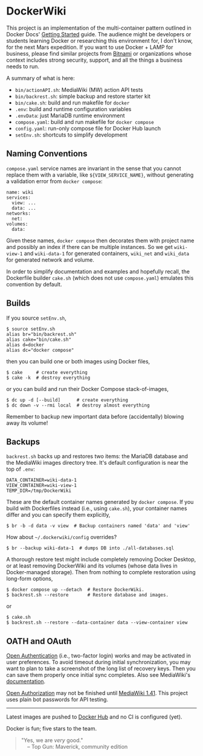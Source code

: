 # DockerWiki

This project is an implementation of the multi-container pattern outlined
in Docker Docs'
[Getting Started](https://docs.docker.com/get-started/07_multi_container/)
guide.
The audience might be developers or students learning Docker or researching
this environment for, I don't know, for the next Mars expedition.
If you want to use Docker + LAMP for business, please find similar projects
from [Bitnami](https://hub.docker.com/r/bitnami/mediawiki) or organizations
whose context includes strong security, support, and all the things a
business needs to run.

A summary of what is here:

- `bin/actionAPI.sh`: MediaWiki (MW) action API tests
- `bin/backrest.sh`: simple backup and restore starter kit
- `bin/cake.sh`: build and run makefile for `docker`
- `.env`: build and runtime configuration variables
- `.envData`: just MariaDB runtime environment
- `compose.yaml`: build and run makefile for `docker compose`
- `config.yaml`: run-only compose file for Docker Hub launch
- `setEnv.sh`: shortcuts to simplify development

## Naming Conventions

`compose.yaml` service names are invariant in the sense that you cannot
replace them with a variable, like `${VIEW_SERVICE_NAME}`, without generating
a validation error from `docker compose`:
```
name: wiki
services:
  view: ...
  data: ...
networks:
  net:
volumes:
  data:
```
Given these names, `docker compose` then decorates them with project name
and possibly an index if there can be multiple instances. So we get
`wiki-view-1` and `wiki-data-1` for generated containers, `wiki_net` and
`wiki_data` for generated network and volume.

In order to simplify documentation and examples and hopefully recall, the
Dockerfile builder `cake.sh` (which does not use `compose.yaml`) emulates
this convention by default.

## Builds

If you source `setEnv.sh`,
```
$ source setEnv.sh
alias br="bin/backrest.sh"
alias cake="bin/cake.sh"
alias d=docker
alias dc="docker compose"
```
then you can build one or both images using Docker files,
```
$ cake     # create everything
$ cake -k  # destroy everything
```
or you can build and run their Docker Compose stack-of-images,
```
$ dc up -d [--build]      # create everything
$ dc down -v --rmi local  # destroy almost everything
```
Remember to backup new important data before (accidentally) blowing away its volume!

## Backups

`backrest.sh` backs up and restores two items: the MariaDB database and the MediaWiki images directory tree. It's default configuration is near the top of `.env`:
```
DATA_CONTAINER=wiki-data-1
VIEW_CONTAINER=wiki-view-1
TEMP_DIR=/tmp/DockerWiki
```
These are the default container names generated by `docker compose`. If you build with Dockerfiles instead (i.e., using `cake.sh`), your container names differ and you can specify them explicitly,
```
$ br -b -d data -v view  # Backup containers named 'data' and 'view'
```
How about `~/.dockerwiki/config` overrides?
```
$ br --backup wiki-data-1  # dumps DB into ./all-databases.sql
```
A thorough restore test might include completely removing Docker Desktop,
or at least removing DockerWiki and its volumes (whose data lives in
Docker-managed storage). Then from nothing to complete restoration
using long-form options,
```
$ docker compose up --detach  # Restore DockerWiki.
$ backrest.sh --restore       # Restore database and images.
```
or
```
$ cake.sh
$ backrest.sh --restore --data-container data --view-container view
```

## OATH and OAuth

[Open Authentication](https://en.wikipedia.org/wiki/Initiative_for_Open_Authentication)
(i.e., two-factor login) works and may be activated in user preferences.
To avoid timeout during initial synchronization, you may want to plan to
take a screenshot of the long list of recovery keys. Then you can save them
properly once initial sync completes. Also see MediaWiki's
[documentation](https://www.mediawiki.org/wiki/Extension:OATHAuth).

[Open Authorization](https://en.wikipedia.org/wiki/OAuth) may not be
finished until [MediaWiki 1.41](https://www.mediawiki.org/wiki/Extension:OAuth).
This project uses plain bot passwords for API testing.

---

Latest images are pushed to [Docker Hub](https://hub.docker.com/u/idave2) and no CI is configured (yet).

Docker is fun; five stars to the team.

> "Yes, we are *very* good."<br/>
> &nbsp;&nbsp;&nbsp; – Top Gun: Maverick, community edition
